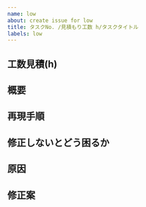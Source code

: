 ```yaml
---
name: low
about: create issue for low
title: タスクNo. /見積もり工数 h/タスクタイトル
labels: low
---
```


## 工数見積(h) <!-- 見積もりが立てられないものはあらかじめ作業者と相談して見積もりを立ててください -->

## 概要

## 再現手順

## 修正しないとどう困るか

## 原因 <!-- 原因が推測の域を超えない際は思い込みの原因になるので断言するのをやめてください -->

## 修正案
